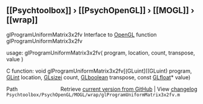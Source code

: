 ## [[Psychtoolbox]] &#8250; [[PsychOpenGL]] &#8250; [[MOGL]] &#8250; [[wrap]]

glProgramUniformMatrix3x2fv  Interface to [OpenGL](OpenGL) function glProgramUniformMatrix3x2fv  
  
usage:  glProgramUniformMatrix3x2fv( program, location, count, transpose, value )  
  
C function:  void glProgramUniformMatrix3x2fv[(GLuint]((GLuint) program, [GLint](GLint) location, [GLsizei](GLsizei) count, [GLboolean](GLboolean) transpose, const [GLfloat](GLfloat)\* value)  




<div class="code_header" style="text-align:right;">
  <span style="float:left;">Path&nbsp;&nbsp;</span> <span class="counter">Retrieve <a href=
  "https://raw.github.com/Psychtoolbox-3/Psychtoolbox-3/beta/Psychtoolbox/PsychOpenGL/MOGL/wrap/glProgramUniformMatrix3x2fv.m">current version from GitHub</a> | View <a href=
  "https://github.com/Psychtoolbox-3/Psychtoolbox-3/commits/beta/Psychtoolbox/PsychOpenGL/MOGL/wrap/glProgramUniformMatrix3x2fv.m">changelog</a></span>
</div>
<div class="code">
  <code>Psychtoolbox/PsychOpenGL/MOGL/wrap/glProgramUniformMatrix3x2fv.m</code>
</div>

